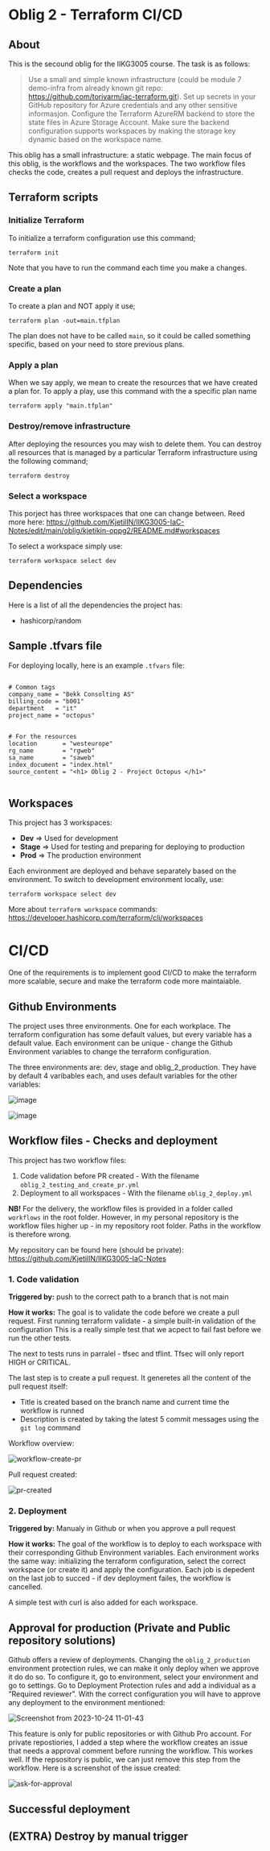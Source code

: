 # Oblig 2 - Terraform CI/CD

## About
This is the secound oblig for the IIKG3005 course. The task is as follows: 

> Use a small and simple known infrastructure (could be module 7 demo-infra from already known git repo: https://github.com/torivarm/iac-terraform.git). Set up secrets in your GitHub repository for Azure credentials and any other sensitive informasjon. Configure the Terraform AzureRM backend to store the state files in Azure Storage Account. Make sure the backend configuration supports workspaces by making the storage key dynamic based on the workspace name.

This oblig has a small infrastructure: a static webpage. The main focus of this oblig, is the workflows and the workspaces. 
The two workflow files checks the code, creates a pull request and deploys the infrastructure. 

## Terraform scripts

### Initialize Terraform 
To initialize a terraform configuration use this command;

```terminal
terraform init
```
Note that you have to run the command each time you make a changes. 

### Create a plan
To create a plan and NOT apply it use;
```terminal
terraform plan -out=main.tfplan
```
The plan does not have to be called `main`, so it could be called something specific, based on your need to store previous plans.

### Apply a plan 
When we say apply, we mean to create the resources that we have created a plan for. To apply a play, use this command with the a specific plan name

```terminal
terraform apply "main.tfplan"
```

### Destroy/remove infrastructure
After deploying the resources you may wish to delete them. You can destroy all resources that is managed by a particular Terraform infrastructure using the following command;

```terminal
terraform destroy
```
### Select a workspace 
This porject has three workspaces that one can change between. Reed more here: 
https://github.com/KjetilIN/IIKG3005-IaC-Notes/edit/main/oblig/kjetikin-oppg2/README.md#workspaces

To select a workspace simply use:
```terminal
terraform workspace select dev
```

## Dependencies
Here is a list of all the dependencies the project has: 

- hashicorp/random

## Sample .tfvars file
For deploying locally, here is an example `.tfvars` file:

```env

# Common tags
company_name = "Bekk Consolting AS"
billing_code = "b001"
department   = "it"
project_name = "octopus"


# For the resources
location       = "westeurope"
rg_name        = "rgweb"
sa_name        = "saweb"
index_document = "index.html"
source_content = "<h1> Oblig 2 - Project Octopus </h1>"


```

## Workspaces 

This project has 3 workspaces:

- **Dev** => Used for development 
- **Stage** => Used for testing and preparing for deploying to production 
- **Prod** => The production environment

Each environment are deployed and behave separately based on the environment. 
To switch to development environment locally, use: 

```terminal
terraform workspace select dev
```

More about `terraform workspace` commands:
https://developer.hashicorp.com/terraform/cli/workspaces 

# CI/CD

One of the requirements is to implement good CI/CD to make the terraform more scalable, secure and make the terraform code more maintaiable.

## Github Environments

The project uses three environments. One for each workplace.
The terraform configuration has some default values, but every variable has a default value. 
Each environment can be unique - change the Github Environment variables to change the terraform configuration. 

The three environments are: dev, stage and oblig_2_production.
They have by default 4 varibables each, and uses default variables for the other variables: 

![image](https://github.com/KjetilIN/IIKG3005-IaC-Notes/assets/66110094/b4fddedd-e2ce-468e-ab69-7bf89a143ec0)

![image](https://github.com/KjetilIN/IIKG3005-IaC-Notes/assets/66110094/dd43f7d8-d1d3-4245-8a64-3f9795c0f6e6)


## Workflow files - Checks and deployment

This project has two workflow files:

1. Code validation before PR created - With the filename `oblig_2_testing_and_create_pr.yml`
2. Deployment to all workspaces - With the filename `oblig_2_deploy.yml `

**NB!** For the delivery, the workflow files is provided in a folder called `workflows` in the root folder.
However, in my personal repository is the workflow files higher up - in my repository root folder.
Paths in the workflow is therefore wrong. 

My repository can be found here (should be private):
https://github.com/KjetilIN/IIKG3005-IaC-Notes 

### 1. Code validation

**Triggered by:** push to the correct path to a branch that is not main

**How it works:** The goal is to validate the code before we create a pull request. 
First running terraform validate - a simple built-in validation of the configuration 
This is a really simple test that we acpect to fail fast before we run the other tests.

The next to tests runs in parralel - tfsec and tflint. Tfsec will only report HIGH or CRITICAL. 

The last step is to create a pull request. It generetes all the content of the pull request itself:
- Title is created based on the branch name and current time the workflow is runned
- Description is created by taking the latest 5 commit messages using the `git log` command

Workflow overview:

![workflow-create-pr](https://github.com/KjetilIN/IIKG3005-IaC-Notes/assets/66110094/5dca31c9-a33e-4d15-a9af-e885dd6e90b7)

Pull request created: 

![pr-created](https://github.com/KjetilIN/IIKG3005-IaC-Notes/assets/66110094/44b9f034-7041-45d2-8d4c-5a610cee184c)


### 2. Deployment

**Triggered by:** Manualy in Github or when you approve a pull request

**How it works:** The goal of the workflow is to deploy to each workspace with their corresponding Github Environment variables.
Each environment works the same way: initializing the terraform configuration, select the correct workspace (or create it) and apply the configuration.
Each job is depedent on the last job to succed - if dev deployment failes, the workflow is cancelled.

A simple test with curl is also added for each workspace. 

## Approval for production (Private and Public repository solutions)

Github offers a review of deployments. Changing the `oblig_2_production` environment protection rules, we can make it only deploy when we approve it do do so. 
To configure it, go to environment, select your environment and go to settings. Go to Deployment Protection rules and add a individual as a "Required reviewer".
With the correct configuration you will have to approve any deployment to the environment mentioned: 

![Screenshot from 2023-10-24 11-01-43](https://github.com/KjetilIN/IIKG3005-IaC-Notes/assets/66110094/3ffa6e0d-555b-46a8-90cf-90a3d04e1603)


This feature is only for public repositories or with Github Pro account. 
For private repostiories, I added a step where the workflow creates an issue that needs a approval comment before running the workflow. This workes well. If the repsository is public, we can just remove this step from the workflow. Here is a screenshot of the issue created: 

![ask-for-approval](https://github.com/KjetilIN/IIKG3005-IaC-Notes/assets/66110094/f8dab107-b3e2-4979-840e-fb594d07961f)


## Successful deployment

## (EXTRA) Destroy by manual trigger
